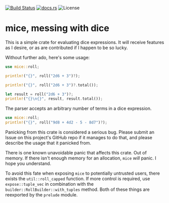 [![Build Status](https://travis-ci.org/Monadic-Cat/mice.svg?branch=master)](https://travis-ci.org/Monadic-Cat/mice)
[![docs.rs](https://docs.rs/mice/badge.svg)](https://docs.rs/mice/)
![License](https://img.shields.io/crates/l/mice)

# mice, messing with dice

This is a simple crate for evaluating dice expressions.
It will receive features as I desire, or as are contributed
if I happen to be so lucky.

Without further ado, here's some usage:

```rust
use mice::roll;

println!("{}", roll("2d6 + 3")?);

println!("{}", roll("2d6 + 3")?.total());

let result = roll("2d6 + 3")?;
println!("{}\n{}", result, result.total());
```

The parser accepts an arbitrary number of terms in a dice expression.
```rust
use mice::roll;
println!("{}", roll("9d8 + 4d2 - 5 - 8d7")?);
```

Panicking from this crate is considered a serious bug.
Please  submit an Issue on this project's GitHub repo
if it manages to do that, and please describe the usage
that it panicked from.

There is one known unavoidable panic that affects this crate.
Out of memory. If there isn't enough memory for an allocation,
`mice` *will* panic. I hope you understand.

To avoid this fate when exposing `mice` to potentially untrusted
users, there exists the `util::roll_capped` function.
If more control is required, use `expose::tuple_vec`
in combination with the `builder::RollBuilder::with_tuples` method.
Both of these things are reexported by the `prelude` module.

